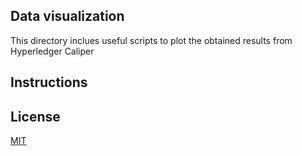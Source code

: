 ## Data visualization
This directory inclues useful scripts to plot the obtained results from Hyperledger Caliper

## Instructions


## License
[MIT](https://choosealicense.com/licenses/mit/)
